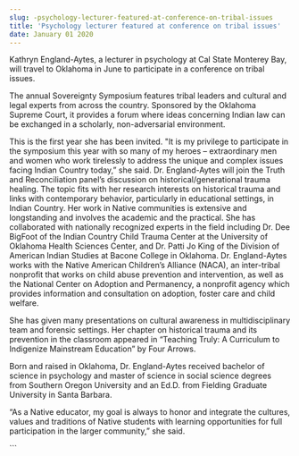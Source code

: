```yaml
---
slug: -psychology-lecturer-featured-at-conference-on-tribal-issues
title: 'Psychology lecturer featured at conference on tribal issues'
date: January 01 2020
---
```


 
<p>
  Kathryn England-Aytes, a lecturer in psychology at Cal State Monterey Bay,
  will travel to Oklahoma in June to participate in a conference on tribal
  issues.
</p>
<p>
  The annual Sovereignty Symposium features tribal leaders and cultural and
  legal experts from across the country. Sponsored by the Oklahoma Supreme
  Court, it provides a forum where ideas concerning Indian law can be exchanged
  in a scholarly, non&#45;adversarial environment.
</p>
<p>
  This is the first year she has been invited. "It is my privilege to
  participate in the symposium this year with so many of my heroes –
  extraordinary men and women who work tirelessly to address the unique and
  complex issues facing Indian Country today,” she said. Dr. England&#45;Aytes
  will join the Truth and Reconciliation panel’s discussion on
  historical/generational trauma healing. The topic fits with her research
  interests on historical trauma and links with contemporary behavior,
  particularly in educational settings, in Indian Country. Her work in Native
  communities is extensive and longstanding and involves the academic and the
  practical. She has collaborated with nationally recognized experts in the
  field including Dr. Dee BigFoot of the Indian Country Child Trauma Center at
  the University of Oklahoma Health Sciences Center, and Dr. Patti Jo King of
  the Division of American Indian Studies at Bacone College in Oklahoma. Dr.
  England&#45;Aytes works with the Native American Children’s Alliance
  &#40;NACA&#41;, an inter&#45;tribal nonprofit that works on child abuse
  prevention and intervention, as well as the National Center on Adoption and
  Permanency, a nonprofit agency which provides information and consultation on
  adoption, foster care and child welfare.
</p>
<p>
  She has given many presentations on cultural awareness in multidisciplinary
  team and forensic settings. Her chapter on historical trauma and its
  prevention in the classroom appeared in “Teaching Truly: A Curriculum to
  Indigenize Mainstream Education” by Four Arrows.
</p>
<p>
  Born and raised in Oklahoma, Dr. England&#45;Aytes received bachelor of
  science in psychology and master of science in social science degrees from
  Southern Oregon University and an Ed.D. from Fielding Graduate University in
  Santa Barbara.
</p>
<p>
  “As a Native educator, my goal is always to honor and integrate the cultures,
  values and traditions of Native students with learning opportunities for full
  participation in the larger community,” she said.
</p>
```
